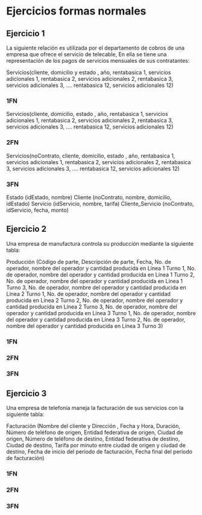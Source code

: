 # Ejercicios formas normales

## Ejercicio 1

La siguiente relación es utilizada por el departamento de cobros de una empresa que ofrece el servicio de telecable, En ella se tiene una representación de los pagos de servicios mensuales de sus contratantes:

Servicios(cliente, domicilio y estado , año, rentabasica 1, servicios adicionales 1, rentabasica 2, servicios adicionales 2, rentabasica 3, servicios adicionales 3, .... rentabasica 12, servicios adicionales 12)

### 1FN
Servicios(cliente, domicilio, estado , año, rentabasica 1, servicios adicionales 1, rentabasica 2, servicios adicionales 2, rentabasica 3, servicios adicionales 3, .... rentabasica 12, servicios adicionales 12)

### 2FN
Servicios(noContrato, cliente, domicilio, estado , año, rentabasica 1, servicios adicionales 1, rentabasica 2, servicios adicionales 2, rentabasica 3, servicios adicionales 3, .... rentabasica 12, servicios adicionales 12)

### 3FN
Estado           (idEstado, nombre)
Cliente          (noContrato, nombre, domicilio, idEstado)
Servicio         (idServicio, nombre, tarifa)
Cliente_Servicio (noContrato, idServicio, fecha, monto)


## Ejercicio 2

Una empresa de manufactura controla su producción mediante la siguiente tabla:

Producción (Código de parte, Descripción de parte, Fecha,
No. de operador, nombre del operador y cantidad producida en Línea 1 Turno 1,
No. de operador, nombre del operador y cantidad producida en Línea 1 Turno 2,
No. de operador, nombre del operador y cantidad producida en Línea 1 Turno 3,
No. de operador, nombre del operador y cantidad producida en Línea 2 Turno 1,
No. de operador, nombre del operador y cantidad producida en Línea 2 Turno 2,
No. de operador, nombre del operador y cantidad producida en Línea 2 Turno 3,
No. de operador, nombre del operador y cantidad producida en Línea 3 Turno 1,
No. de operador, nombre del operador y cantidad producida en Línea 3 Turno 2,
No. de operador, nombre del operador y cantidad producida en Línea 3 Turno 3)

### 1FN
### 2FN
### 3FN

## Ejercicio 3

Una empresa de telefonía maneja la facturación de sus servicios con la siguiente tabla:

Facturación (Nombre del cliente y  Dirección , Fecha y  Hora, Duración, Número de teléfono de origen, Entidad federativa de origen, Ciudad de origen, Número de teléfono de destino, Entidad federativa de destino, Ciudad de destino, Tarifa por minuto entre ciudad de origen y ciudad de destino, Fecha de inicio del período de facturación, Fecha final del período de facturación)

### 1FN
### 2FN
### 3FN
